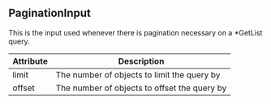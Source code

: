 ## PaginationInput

This is the input used whenever there is pagination necessary on a *GetList query.

Attribute | Description
--- | ---
limit | The number of objects to limit the query by
offset | The number of objects to offset the query by